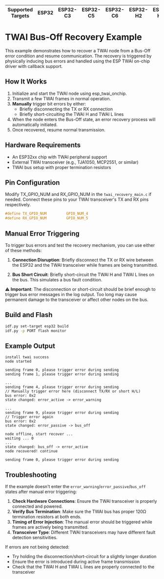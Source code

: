 | Supported Targets | ESP32 | ESP32-C3 | ESP32-C5 | ESP32-C6 | ESP32-H2 | ESP32-H21 | ESP32-P4 | ESP32-S2 | ESP32-S3 |
| ----------------- | ----- | -------- | -------- | -------- | -------- | --------- | -------- | -------- | -------- |

# TWAI Bus-Off Recovery Example
This example demonstrates how to recover a TWAI node from a Bus-Off error condition and resume communication. The recovery is triggered by physically inducing bus errors and handled using the ESP TWAI on-chip driver with callback support.

## How It Works
1. Initialize and start the TWAI node using esp_twai_onchip.
2. Transmit a few TWAI frames in normal operation.
3. **Manually** trigger bit errors by either:
   - Briefly disconnecting the TX or RX connection
   - Briefly short-circuiting the TWAI H and TWAI L lines
4. When the node enters the Bus-Off state, an error recovery process will automatically initiated.
5. Once recovered, resume normal transmission.

## Hardware Requirements
- An ESP32xx chip with TWAI peripheral support
- External TWAI transceiver (e.g., TJA1050, MCP2551, or similar)
- TWAI bus setup with proper termination resistors

## Pin Configuration
Modify TX_GPIO_NUM and RX_GPIO_NUM in the `twai_recovery_main.c` if needed. Connect these pins to your TWAI transceiver's TX and RX pins respectively.
```c
#define TX_GPIO_NUM         GPIO_NUM_4
#define RX_GPIO_NUM         GPIO_NUM_5
```

## Manual Error Triggering
To trigger bus errors and test the recovery mechanism, you can use either of these methods:

1. **Connection Disruption**: Briefly disconnect the TX or RX wire between the ESP32 and the TWAI transceiver while frames are being transmitted.

2. **Bus Short Circuit**: Briefly short-circuit the TWAI H and TWAI L lines on the bus. This simulates a bus fault condition.

⚠️ **Important**: The disconnection or short-circuit should be brief enough to trigger bus error messages in the log output. Too long may cause permanent damage to the transceiver or affect other nodes on the bus.

## Build and Flash
```sh
idf.py set-target esp32 build
idf.py -p PORT flash monitor
```

## Example Output
```
install twai success
node started

sending frame 0, please trigger error during sending
sending frame 1, please trigger error during sending

...
sending frame 4, please trigger error during sending
// Manually trigger error here (disconnect TX/RX or short H/L)
bus error: 0x2
state changed: error_active -> error_warning

...
sending frame 9, please trigger error during sending
// Trigger error again
bus error: 0x2
state changed: error_passive -> bus_off

node offline, start recover ...
waiting ... 0
...
state changed: bus_off -> error_active
node recovered! continue

sending frame 0, please trigger error during sending
```

## Troubleshooting

If the example doesn't enter the `error_warning`/`error_passive`/`bus_off` states after manual error triggering:

1. **Check Hardware Connections**: Ensure the TWAI transceiver is properly connected and powered.
2. **Verify Bus Termination**: Make sure the TWAI bus has proper 120Ω termination resistors at both ends.
3. **Timing of Error Injection**: The manual error should be triggered while frames are actively being transmitted.
4. **Transceiver Type**: Different TWAI transceivers may have different fault detection sensitivities.

If errors are not being detected:
- Try holding the disconnection/short-circuit for a slightly longer duration
- Ensure the error is introduced during active frame transmission
- Check that the TWAI H and TWAI L lines are properly connected to the transceiver
